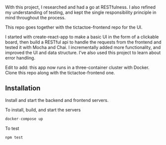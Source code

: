 With this project, I researched and had a go at RESTfulness. I also refined my understanding of testing, and kept the single responsibility principle in mind throughout the process. 

This repo goes together with the tictactoe-frontend repo for the UI. 

I started with create-react-app to make a basic UI in the form of a clickable board, then build a RESTful api to handle the requests from the frontend and tested it with Mocha and Chai. I incrementally added more functionality, and improved the UI and data structure. I’ve also used this project to learn about error handling.  

Edit to add: this app now runs in a three-container cluster with Docker. Clone this repo along with the tictactoe-frontend one. 

## Installation 
Install and start the backend and frontend servers.  

To install, build, and start the servers
```javascript
docker-compose up 
```

To test  
```javascript
npm test 
```